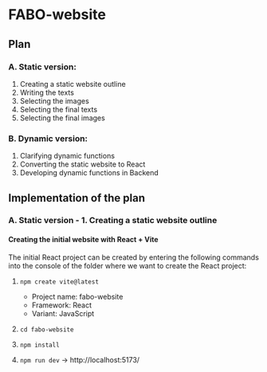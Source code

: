 # FABO-website

## Plan

### A. Static version:

1. Creating a static website outline
2. Writing the texts
3. Selecting the images
4. Selecting the final texts
5. Selecting the final images

### B. Dynamic version:

1. Clarifying dynamic functions
2. Converting the static website to React
3. Developing dynamic functions in Backend

## Implementation of the plan

### A. Static version - 1. Creating a static website outline

#### Creating the initial website with React + Vite

The initial React project can be created by entering the following commands into the console of the folder where we want to create the React project:

1. `npm create vite@latest`

   * Project name: fabo-website
   * Framework: React
   * Variant: JavaScript

2. `cd fabo-website`
3. `npm install`
4. `npm run dev` -> http://localhost:5173/
